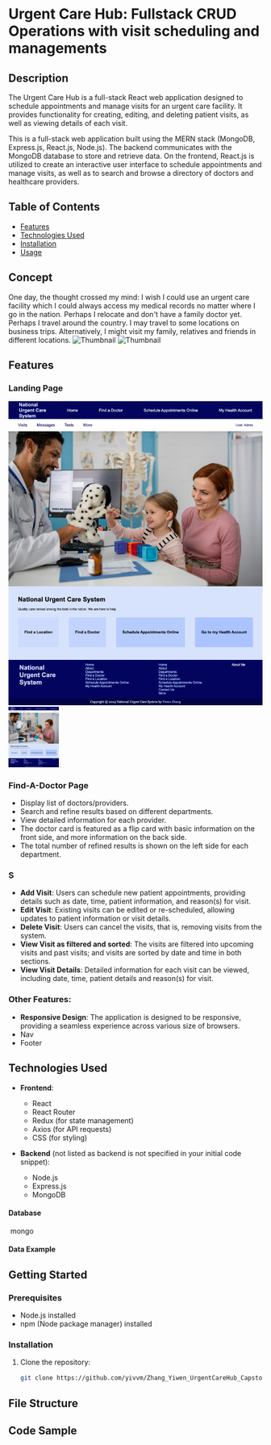 # Urgent Care Hub: Fullstack CRUD Operations with visit scheduling and managements

## Description

The Urgent Care Hub is a full-stack React web application designed to schedule appointments and manage visits for an urgent care facility. It provides functionality for creating, editing, and deleting patient visits, as well as viewing details of each visit.

This is a full-stack web application built using the MERN stack (MongoDB, Express.js, React.js, Node.js). The backend communicates with the MongoDB database to store and retrieve data. On the frontend, React.js is utilized to create an interactive user interface to schedule appointments and manage visits, as well as to search and browse a directory of doctors and healthcare providers.

## Table of Contents

- [Features](#features)
- [Technologies Used](#technologies-used)
- [Installation](#installation)
- [Usage](#usage)

## Concept

One day, the thought crossed my mind: I wish I could use an urgent care facility which I could always access my medical records no matter where I go in the nation.
Perhaps I relocate and don't have a family doctor yet.
Perhaps I travel around the country.
I may travel to some locations on business trips.
Alternatively, I might visit my family, relatives and friends in different locations.
<img src="image-url.jpg" alt="Thumbnail" width="100" />
<img src="image-url.jpg" alt="Thumbnail" width="100" />

## Features

### Landing Page

![Home](./screenshots/Home.png)
<img src="./screenshots/Home.png" alt="Home Page" width="100">

### Find-A-Doctor Page

- Display list of doctors/providers.
- Search and refine results based on different departments.
- View detailed information for each provider.
- The doctor card is featured as a flip card with basic information on the front side, and more information on the back side.
- The total number of refined results is shown on the left side for each department.

### S

- **Add Visit**: Users can schedule new patient appointments, providing details such as date, time, patient information, and reason(s) for visit.
- **Edit Visit**: Existing visits can be edited or re-scheduled, allowing updates to patient information or visit details.
- **Delete Visit**: Users can cancel the visits, that is, removing visits from the system.
- **View Visit as filtered and sorted**: The visits are filtered into upcoming visits and past visits; and visits are sorted by date and time in both sections.
- **View Visit Details**: Detailed information for each visit can be viewed, including date, time, patient details and reason(s) for visit.

### Other Features:

- **Responsive Design**: The application is designed to be responsive, providing a seamless experience across various size of browsers.
- Nav
- Footer

## Technologies Used

- **Frontend**:

  - React
  - React Router
  - Redux (for state management)
  - Axios (for API requests)
  - CSS (for styling)

- **Backend** (not listed as backend is not specified in your initial code snippet):
  - Node.js
  - Express.js
  - MongoDB

#### Database

![]() mongo

#### Data Example

## Getting Started

### Prerequisites

- Node.js installed
- npm (Node package manager) installed

### Installation

1. Clone the repository:

   ```bash
   git clone https://github.com/yivvm/Zhang_Yiwen_UrgentCareHub_Capstone.git
   ```

## File Structure

## Code Sample

